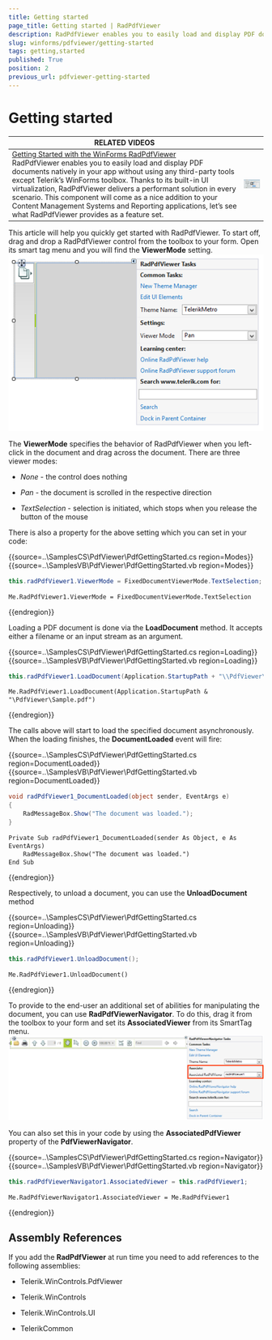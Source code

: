 ```yaml
---
title: Getting started
page_title: Getting started | RadPdfViewer
description: RadPdfViewer enables you to easily load and display PDF documents natively in your app without using any third-party tools except Telerik’s WinForms toolbox.
slug: winforms/pdfviewer/getting-started
tags: getting,started
published: True
position: 2
previous_url: pdfviewer-getting-started
---
```


# Getting started




| RELATED VIDEOS |  |
| ------ | ------ |
|[Getting Started with the WinForms RadPdfViewer](http://tv.telerik.com/watch/radcontrols-for-winforms/getting-started-with-the-winforms-radpdfviewer)<br>RadPdfViewer enables you to easily load and display PDF documents natively in your app without using any third-party tools except Telerik’s WinForms toolbox. Thanks to its built-in UI virtualization, RadPdfViewer delivers a performant solution in every scenario. This component will come as a nice addition to your Content Management Systems and Reporting applications, let’s see what RadPdfViewer provides as a feature set.|![pdfviewer-getting-started 003](images/pdfviewer-getting-started003.png)|

This article will help you quickly get started with RadPdfViewer. To start off, drag and drop a RadPdfViewer control from the toolbox to your form. Open its smart tag menu and you will find the __ViewerMode__ setting.<br>![pdfviewer-getting-started 001](images/pdfviewer-getting-started001.png)

The __ViewerMode__ specifies the behavior of RadPdfViewer when you left-click in the document and drag across the document. There are three viewer modes:

* *None* - the control does nothing

* *Pan* - the document is scrolled in the respective direction

* *TextSelection* - selection is initiated, which stops when you release the button of the mouse

There is also a property for the above setting which you can set in your code:

{{source=..\SamplesCS\PdfViewer\PdfGettingStarted.cs region=Modes}} 
{{source=..\SamplesVB\PdfViewer\PdfGettingStarted.vb region=Modes}} 

````C#
this.radPdfViewer1.ViewerMode = FixedDocumentViewerMode.TextSelection;

````
````VB.NET
Me.RadPdfViewer1.ViewerMode = FixedDocumentViewerMode.TextSelection

````

{{endregion}}

Loading a PDF document is done via the __LoadDocument__ method. It accepts either a filename or an input stream as an argument.

{{source=..\SamplesCS\PdfViewer\PdfGettingStarted.cs region=Loading}} 
{{source=..\SamplesVB\PdfViewer\PdfGettingStarted.vb region=Loading}} 

````C#
this.radPdfViewer1.LoadDocument(Application.StartupPath + "\\PdfViewer\\Sample.pdf");

````
````VB.NET
Me.RadPdfViewer1.LoadDocument(Application.StartupPath & "\PdfViewer\Sample.pdf")

````

{{endregion}}

The calls above will start to load the specified document asynchronously. When the loading finishes, the __DocumentLoaded__ event will fire:

{{source=..\SamplesCS\PdfViewer\PdfGettingStarted.cs region=DocumentLoaded}} 
{{source=..\SamplesVB\PdfViewer\PdfGettingStarted.vb region=DocumentLoaded}} 

````C#
void radPdfViewer1_DocumentLoaded(object sender, EventArgs e)
{
    RadMessageBox.Show("The document was loaded.");
}

````
````VB.NET
Private Sub radPdfViewer1_DocumentLoaded(sender As Object, e As EventArgs)
    RadMessageBox.Show("The document was loaded.")
End Sub

````

{{endregion}}

Respectively, to unload a document, you can use the __UnloadDocument__ method 

{{source=..\SamplesCS\PdfViewer\PdfGettingStarted.cs region=Unloading}} 
{{source=..\SamplesVB\PdfViewer\PdfGettingStarted.vb region=Unloading}} 

````C#
this.radPdfViewer1.UnloadDocument();

````
````VB.NET
Me.RadPdfViewer1.UnloadDocument()

````

{{endregion}}

To provide to the end-user an additional set of abilities for manipulating the document, you can use __RadPdfViewerNavigator__. To do this, drag it from the toolbox to your form and set its __AssociatedViewer__ from its SmartTag menu. <br>![pdfviewer-getting-started 002](images/pdfviewer-getting-started002.png)

You can also set this in your code by using the __AssociatedPdfViewer__ property of the __PdfViewerNavigator__.

{{source=..\SamplesCS\PdfViewer\PdfGettingStarted.cs region=Navigator}} 
{{source=..\SamplesVB\PdfViewer\PdfGettingStarted.vb region=Navigator}} 

````C#
this.radPdfViewerNavigator1.AssociatedViewer = this.radPdfViewer1;

````
````VB.NET
Me.RadPdfViewerNavigator1.AssociatedViewer = Me.RadPdfViewer1

````

{{endregion}}

## Assembly References

If you add the __RadPdfViewer__ at run time you need to add references to the following assemblies:

* Telerik.WinControls.PdfViewer

* Telerik.WinControls

* Telerik.WinControls.UI

* TelerikCommon